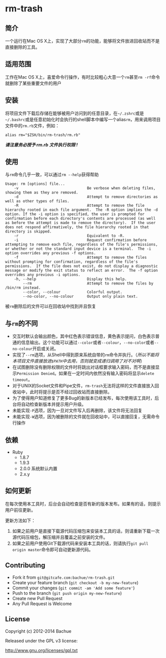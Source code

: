 # rm-trash

## 简介

一个运行在Mac OS X上，实现了大部分`rm`的功能，能够将文件放进回收站而不是直接删除的工具。

## 适用范围

工作在Mac OS X上，喜爱命令行操作，有时比较粗心大意一个`rm`甚至`rm -rf`命令就删除了某些重要文件的用户

## 安装
将项目文件下载后存储在能够被用户访问到的任意目录，在`~/.zshrc`或是`~/.bashrc`或是任意初始化时会执行的shell脚本中编写一个alias`rm`，用来调用项目文件中的`rm.rb`文件，例如：

```
alias rm="$ZSH/bin/rm-trash/rm.rb"
```
***请注意务必授予 rm.rb 文件执行权限 !***

## 使用
与`rm`命令几乎一致，可以通过`rm --help`获得帮助

```
Usage: rm [options] file...
    -v                               Be verbose when deleting files, showing them as they are removed.
    -d                               Attempt to remove directories as well as other types of files.
    -R                               Attempt to remove the file hierarchy rooted in each file argument.  The -R option implies the -d option. If the -i option is specified, the user is prompted for confirmation before each directory's contents are processed (as well as before the attempt is made to remove the directory).  If the user does not respond affirmatively, the file hierarchy rooted in that directory is skipped.
    -r                               Equivalent to -R.
    -i                               Request confirmation before attempting to remove each file, regardless of the file's permissions, or whether or not the standard input device is a terminal.  The -i option overrides any previous -f options.
    -f                               Attempt to remove the files without prompting for confirmation, regardless of the file's permissions.  If the file does not exist, do not display a diagnostic message or modify the exit status to reflect an error.  The -f option overrides any previous -i options.
    -h, --help                       Display this help.
        --rm                         Attempt to remove the files by /bin/rm instead.
        --color, --colour            Colorful output.
        --no-color, --no-colour      Output only plain text.
```
被`rm`删除后的文件可以在回收站中找到并且恢复

## 与`rm`的不同
* 交互时默认会输出颜色，其中红色表示错误信息，黄色表示提问，白色表示普通的信息输出。这个功能可以通过`--color`或者`--colour`，`--no-color`或者`--no-colour`开启或关闭。
* 实现了`--rm`选项，从Shell中得到原来系统自带的`rm`命令并执行。（_所以不能将本项目文件直接放进`$PATH`中去用，否则就变成递归调用了对不对啊_）
* 在试图删除没有删除权限的文件时将跳出对话框要求输入密码，而不是直接显示`Permission Denied`。如果在一定时间内依然没有输入密码将显示`delete timeout`。
* 对于UNIX的Socket文件和Pipe文件，`rm-trash`无法将这样的文件直接放入回收站中，此时将提示是否不经过回收站而直接删除。
* 为了使得用户知道修复了更多Bug的新版本已经发布，每次使用该工具时，后台将自动检查新版本并提示用户升级。
* 未能实现`-P`选项，因为一旦对文件写入后再删除，该文件将无法回复
* 未能实现`-W`选项，因为被删除的文件就在回收站中，可以直接回复，无需命令行操作

## 依赖
* Ruby
    * 1.8.7
    * 1.9.3
    * 2.0.0 系统默认内置
    * 2.x.y

## 如何更新
在每次使用本工具时，后台会自动检查是否有新的版本发布。如果有的话，则提示用户前往更新。

更新方法如下：
1. 如果之前用户是直接下载源代码压缩包来安装本工具的话，则请重新下载一次源代码压缩包，解压缩并且覆盖之前安装的文件。
2. 如果之前用户使用Git下载源代码来安装本工具的话，则请执行`git pull origin master`命令即可自动更新源代码。

## Contributing
* Fork it from `git@gitcafe.com:bachue/rm-trash.git`
* Create your feature branch (`git checkout -b my-new-feature`)
* Commit your changes (`git commit -am 'Add some feature'`)
* Push to the branch (`git push origin my-new-feature`)
* Create new Pull Request
* Any Pull Request is Welcome

## License
Copyright (c) 2012-2014 Bachue

Released under the GPL v3 license:

http://www.gnu.org/licenses/gpl.txt
